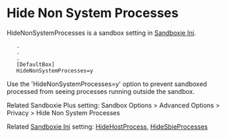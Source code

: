# Hide Non System Processes

HideNonSystemProcesses is a sandbox setting in [Sandboxie Ini](SandboxieIni.md).

```
   .
   .
   .
   [DefaultBox]
   HideNonSystemProcesses=y
```

Use the 'HideNonSystemProcesses=y' option to prevent sandboxed processed from seeing processes running outside the sandbox.

Related Sandboxie Plus setting: Sandbox Options > Advanced Options > Privacy > Hide Non System Processes

Related [Sandboxie Ini](SandboxieIni.md) setting: [HideHostProcess](HideHostProcess.md), [HideSbieProcesses](HideSbieProcesses.md)
